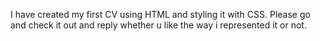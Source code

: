 I have created my first CV using HTML and styling it with CSS.
Please go and check it out and reply whether u like the way i represented it or not.

